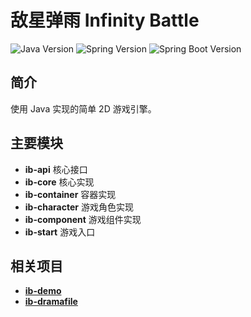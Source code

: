 # 敌星弹雨 Infinity Battle
![Java Version](https://img.shields.io/badge/java-8-green)
![Spring Version](https://img.shields.io/badge/spring-5.2.3.RELEASE-green)
![Spring Boot Version](https://img.shields.io/badge/spring%20boot-2.2.4.RELEASE-green)
## 简介
使用 Java 实现的简单 2D 游戏引擎。


## 主要模块
* **ib-api**  核心接口
* **ib-core**  核心实现
* **ib-container**	  容器实现
* **ib-character**  游戏角色实现
* **ib-component**  游戏组件实现
* **ib-start**  游戏入口


## 相关项目
* <a href="https://github.com/timeaftertime/ib-demo">**ib-demo**</a>
* <a href="https://github.com/timeaftertime/ib-dramafile">**ib-dramafile**</a>
